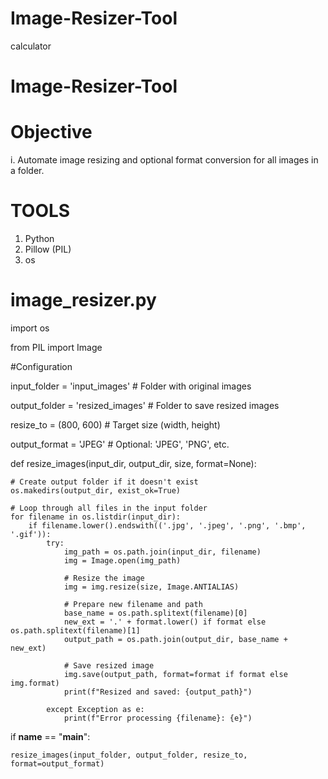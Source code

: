 # Image-Resizer-Tool
calculator
# Image-Resizer-Tool

# Objective
i. Automate image resizing and optional format conversion for all images in a folder.

# TOOLS
1. Python
2. Pillow (PIL)
3. os

# image_resizer.py

import os

from PIL import Image

#Configuration

input_folder = 'input_images'      # Folder with original images

output_folder = 'resized_images'   # Folder to save resized images

resize_to = (800, 600)             # Target size (width, height)

output_format = 'JPEG'             # Optional: 'JPEG', 'PNG', etc.

def resize_images(input_dir, output_dir, size, format=None):

    # Create output folder if it doesn't exist
    os.makedirs(output_dir, exist_ok=True)

    # Loop through all files in the input folder
    for filename in os.listdir(input_dir):
        if filename.lower().endswith(('.jpg', '.jpeg', '.png', '.bmp', '.gif')):
            try:
                img_path = os.path.join(input_dir, filename)
                img = Image.open(img_path)

                # Resize the image
                img = img.resize(size, Image.ANTIALIAS)

                # Prepare new filename and path
                base_name = os.path.splitext(filename)[0]
                new_ext = '.' + format.lower() if format else os.path.splitext(filename)[1]
                output_path = os.path.join(output_dir, base_name + new_ext)

                # Save resized image
                img.save(output_path, format=format if format else img.format)
                print(f"Resized and saved: {output_path}")

            except Exception as e:
                print(f"Error processing {filename}: {e}")

if __name__ == "__main__":

    resize_images(input_folder, output_folder, resize_to, format=output_format)
